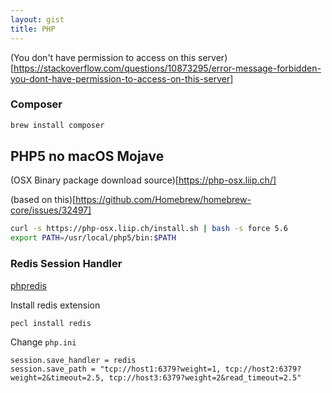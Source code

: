 ```yaml
---
layout: gist
title: PHP
---
```


(You don't have permission to access on this server)[https://stackoverflow.com/questions/10873295/error-message-forbidden-you-dont-have-permission-to-access-on-this-server]


### Composer

```bash
brew install composer
```


## PHP5 no macOS Mojave

(OSX Binary package download source)[https://php-osx.liip.ch/]

(based on this)[https://github.com/Homebrew/homebrew-core/issues/32497]

```bash
curl -s https://php-osx.liip.ch/install.sh | bash -s force 5.6
export PATH=/usr/local/php5/bin:$PATH
```

### Redis Session Handler

[phpredis](https://github.com/phpredis/phpredis)

Install redis extension
```bash
pecl install redis
```

Change `php.ini`
```
session.save_handler = redis
session.save_path = "tcp://host1:6379?weight=1, tcp://host2:6379?weight=2&timeout=2.5, tcp://host3:6379?weight=2&read_timeout=2.5"

```